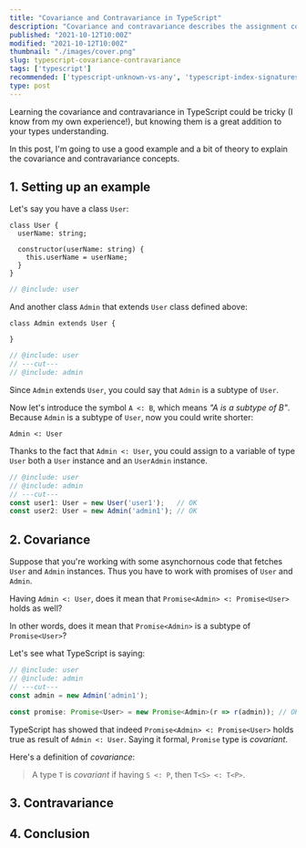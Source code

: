 ```yaml
---
title: "Covariance and Contravariance in TypeScript"
description: "Covariance and contravariance describes the assignment compatiblity between types in TypeScript."
published: "2021-10-12T10:00Z"
modified: "2021-10-12T10:00Z"
thumbnail: "./images/cover.png"
slug: typescript-covariance-contravariance
tags: ['typescript']
recommended: ['typescript-unknown-vs-any', 'typescript-index-signatures']
type: post
---
```


Learning the covariance and contravariance in TypeScript could be tricky (I know from my own experience!), but knowing them is a great addition to your types understanding.  

In this post, I'm going to use a good example and a bit of theory to explain the covariance and contravariance concepts.  

## 1. Setting up an example

Let's say you have a class `User`:

```twoslash include user
class User {
  userName: string;

  constructor(userName: string) { 
    this.userName = userName;
  }
}
```

```ts twoslash
// @include: user
```

And another class `Admin` that extends `User` class defined above:

```twoslash include admin
class Admin extends User {

}
```

```ts twoslash
// @include: user
// ---cut---
// @include: admin
```

Since `Admin` extends `User`, you could say that `Admin` is a subtype of `User`.  

Now let's introduce the symbol `A <: B`, which means *"A is a subtype of B"*. Because `Admin` is a subtype of `User`, now you could write shorter:

```
Admin <: User
```

Thanks to the fact that `Admin <: User`, you could assign to a variable of type `User` both a `User` instance and an `UserAdmin` instance.  

```ts twoslash
// @include: user
// @include: admin
// ---cut---
const user1: User = new User('user1');   // OK
const user2: User = new Admin('admin1'); // OK
```

<!-- Let's then use the symbol `A =: B` to denote *"A is assignable to B"*. Following the previous example, you could write:

```
User  =: User
Admin =: User
``` -->

## 2. Covariance

Suppose that you're working with some asynchornous code that fetches `User` and `Admin` instances. Thus you have to work with promises of `User` and `Admin`.  

Having `Admin <: User`, does it mean that `Promise<Admin> <: Promise<User>` holds as well? 

In other words, does it mean that `Promise<Admin>` is a subtype of `Promise<User>`?

Let's see what TypeScript is saying:

```ts twoslash{5}
// @include: user
// @include: admin
// ---cut---
const admin = new Admin('admin1');

const promise: Promise<User> = new Promise<Admin>(r => r(admin)); // OK
```

TypeScript has showed that indeed `Promise<Admin> <: Promise<User>` holds true as result of `Admin <: User`. Saying it formal, `Promise` type is *covariant*.  

Here's a definition of *covariance*:

> A type `T` is *covariant* if having `S <: P`, then `T<S> <: T<P>`.  

## 3. Contravariance

## 4. Conclusion
